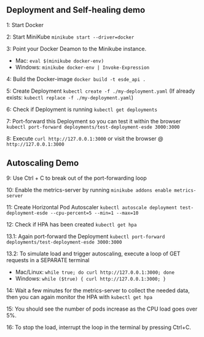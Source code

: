 ## Deployment and Self-healing demo

1: Start Docker

2: Start MiniKube `minikube start --driver=docker`

3: Point your Docker Deamon to the Minikube instance.
 - Mac: `eval $(minikube docker-env)`
 - Windows: `minikube docker-env | Invoke-Expression`

4: Build the Docker-image `docker build -t esde_api .`

5: Create Deployment `kubectl create -f ./my-deployment.yaml` (If already exists: `kubectl replace -f ./my-deployment.yaml`)

6: Check if Deployment is running `kubectl get deployments`

7: Port-forward this Deployment so you can test it within the browser `kubectl port-forward deployments/test-deployment-esde 3000:3000`

8: Execute `curl http://127.0.0.1:3000` or visit the browser @ `http://127.0.0.1:3000`

## Autoscaling Demo

9: Use Ctrl + C to break out of the port-forwarding loop

10: Enable the metrics-server by running `minikube addons enable metrics-server`

11: Create Horizontal Pod Autoscaler
`kubectl autoscale deployment test-deployment-esde --cpu-percent=5 --min=1 --max=10`

12: Check if HPA has been created
`kubectl get hpa`

13.1: Again port-forward the Deployment `kubectl port-forward deployments/test-deployment-esde 3000:3000`

13.2: To simulate load and trigger autoscaling, execute a loop of GET requests in a SEPARATE terminal
   - Mac/Linux: `while true; do curl http://127.0.0.1:3000; done`
   - Windows: `while ($true) { curl http://127.0.0.1:3000; }`

14: Wait a few minutes for the metrics-server to collect the needed data, then you can again monitor the HPA with
`kubectl get hpa`

15: You should see the number of pods increase as the CPU load goes over 5%.

16: To stop the load, interrupt the loop in the terminal by pressing Ctrl+C.
